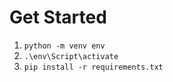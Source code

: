 # Get Started

1. `python -m venv env`
2. `.\env\Script\activate`
3. `pip install -r requirements.txt`